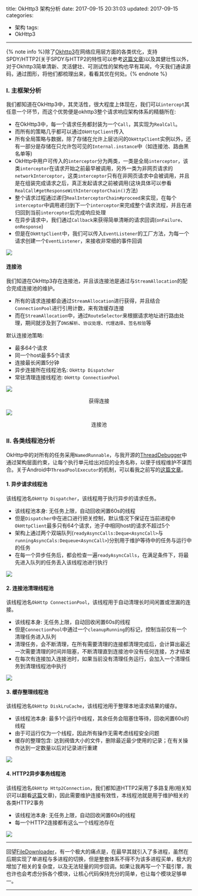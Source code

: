 title: OkHttp3 架构分析
date: 2017-09-15 20:31:03
updated: 2017-09-15
categories:
- 架构
tags:
- OkHttp3

---

{% note info %}除了[Okhttp3](https://github.com/square/okhttp)在网络应用层方面的各类优化，支持SPDY/HTTP2(关于SPDY与HTTP2的特性可以参考[这篇文章](https://blog.dreamtobe.cn/network_basic/))以及其健壮性以外，对于Okhttp3简单清新、灵活健壮、可测试性的架构也早有耳闻，今天我们通读源码，通过图形，将他们都梳理出来，看看其优在何处。{% endnote %}

<!-- more -->

### I. 主框架分析


我们都知道在OkHttp3中，其灵活性，很大程度上体现在，我们可以`intercept`其任意一个环节，而这个优势便是okhttp3整个请求响应架构体系的精髓所在:

- 在OkHttp3中，每一个请求任务都封装为一个`Call`，其实现为`RealCall`。
- 而所有的策略几乎都可以通过`OkHttpClient`传入
- 所有全局策略与数据，除了存储在允许上层访问的`OkHttpClient`实例以外，还有一部分是存储在只允许包可见的`Internal.instance`中（如连接池、路由黑名单等)
- OkHttp中用户可传入的`interceptor`分为两类，一类是全局`interceptor`，该类`interceptor`在请求开始之前最早被调用，另外一类为非网页请求的`networkInterceptor`，这类`interceptor`只有在非网页请求中会被调用，并且是在组装完成请求之后，真正发起请求之前被调用(这块具体可以参看`RealCall#getResponseWithInterceptorChain()`方法)
- 整个请求过程通过递归`RealInterceptorChain#proceed`来实现，在每个`interceptor`中调用递归到下一个`interceptor`来完成整个请求流程，并且在递归回到当前`interceptor`后完成响应处理
- 在异步请求中，我们通过`Callback`来获得简单清晰的请求回调(`onFailure`、`onResponse`)
- 但是在`OkHttpClient`中，我们可以传入`EventListener`的工厂方法，为每一个请求创建一个`EventListener`，来接收非常细的事件回调

![](/img/okhttp3-call-flowchart.png)

#### 连接池

我们知道在OkHttp3存在连接池，并且该连接池是通过与`StreamAllocation`的配合完成连接池的维护。

- 所有的请求连接都会通过`StreamAllocation`进行获得，并且结合`ConnectionPool`进行引用计数，来有效缓存连接
- 而在`StreamAllocation`中，通过`RouteSelector`来根据请求地址进行路由处理，期间就涉及到了`DNS解析`、`协议处理`、`代理选择`、`签名校验`等

默认连接池策略:

- 最多64个请求
- 同一个host最多5个请求
- 连接最长闲置5分钟
- 异步连接所在线程池名: `OkHttp Dispatcher`
- 常驻清理连接线程池: `OkHttp ConnectionPool`

![](/img/okhttp3-obtain-conneciton.png)
<p style="text-align: center;">获得连接</p>

![](/img/okhttp3-connecitonpool-maintain.png)
<p style="text-align: center;">连接池</p>

### II. 各类线程池分析

OkHttp中的对所有的任务采用`NamedRunnable`，与我开源的[ThreadDebugger](https://github.com/Jacksgong/ThreadDebugger)中通过架构层面约束，让每个执行单元给出对应的业务名称，以便于线程维护不谋而合。关于Android中`ThreadPoolExecutor`的机制，可以看我之前写的[这篇文章](https://blog.dreamtobe.cn/thread-pool/)。

#### 1. 异步请求线程池

该线程池名`OkHttp Dispatcher`，该线程用于执行异步的请求任务。

- 该线程池本身: 无任务上限，自动回收闲置60s的线程
- 但是`Dispatcher`中在进口进行把关控制，默认情况下保证在当前进程中`OkHttpClient`最多只有64个请求，池子中相同host的请求不超过5个
- 架构上通过两个双端队列(`readyAsyncCalls:Deque<AsyncCall>`与`runningAsyncCals:Dequeue<AsyncCall>`)分别用于维护等待中的任务与运行中的任务
- 在每一个异步任务后，都会检查一遍`readyAsyncCalls`，在满足条件下，将最先进入队列的任务丢入该线程池进行执行

![](/img/okhttp3-dispatcher-threadpool.png)

#### 2. 连接池清理线程池

该线程池名`OkHttp ConnectionPool`，该线程用于自动清理长时间闲置或泄漏的连接。

- 该线程本身: 无任务上限，自动回收闲置60s的线程
- 但是`ConnectionPool`中通过一个`cleanupRunning`的标记，控制当前仅有一个清理任务进入队列
- 清理任务，会不断清理，在所有需要清理的连接都清理完成后，会计算出最近一次需要清理的时间并阻塞，不断清理直到连接池中没有任何连接，方才结束
- 在每次有连接加入连接池时，如果当前没有清理任务运行，会加入一个清理任务到清理线程池中执行

![](/img/okhttp3-connectionpool-threadpool.png)

#### 3. 缓存整理线程池

该线程池名`OkHttp DiskLruCache`，该线程池用于整理本地请求结果的缓存。

- 该线程池本身: 最多1个运行中线程，其余任务会阻塞住等待，回收闲置60s的线程
- 由于可运行仅为一个线程，因此所有操作无需考虑线程安全问题
- 缓存的整理包含: 达到阀值大小的文件，删除最近最少使用的记录；在有关操作达到一定数量以后对记录进行重建

![](/img/okhttp3-disklrucache-threadpool.png)

#### 4. HTTP2异步事务线程池

该线程池名`OkHttp Http2Connection`，我们都知道HTTP2采用了多路复用(相关知识可以翻看[这篇](https://blog.dreamtobe.cn/network_basic/)文章)，因此需要维护连接有效性，本线程池就是用于维护相关的各类HTTP2事务

- 该线程池本身: 无任务上限，自动回收闲置60s的线程
- 每一个HTTP2连接都有这么一个线程池存在

![](/img/okhttp3-http2connection-threadpool.png)

---

回望[FileDownloader](https://github.com/lingochamp/FileDownloader)，有一个极大的痛点是，在最早其就引入了多进程，虽然在后期实现了单进程与多进程的切换，但是整套体系不得不为该多进程买单，极大的增加了相关的复杂度，以及无法轻量的同步回调。如果让我再写一个下载引擎，我也许也会考虑分拆各个模块，让核心代码保持充分的简单，也让每个模块足够单一。

---
